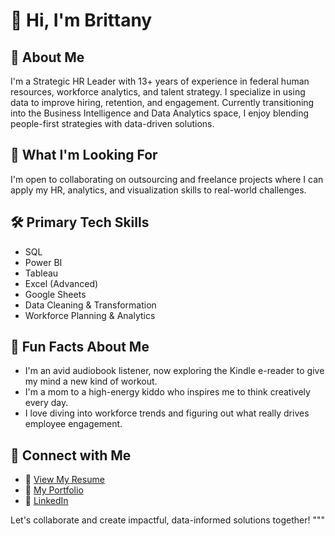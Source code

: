 # 👋 Hi, I'm Brittany

## 💼 About Me
I'm a Strategic HR Leader with 13+ years of experience in federal human resources, workforce analytics, and talent strategy. I specialize in using data to improve hiring, retention, and engagement. Currently transitioning into the Business Intelligence and Data Analytics space, I enjoy blending people-first strategies with data-driven solutions.

## 🎯 What I'm Looking For
I'm open to collaborating on outsourcing and freelance projects where I can apply my HR, analytics, and visualization skills to real-world challenges.

## 🛠️ Primary Tech Skills
- SQL
- Power BI
- Tableau
- Excel (Advanced)
- Google Sheets
- Data Cleaning & Transformation
- Workforce Planning & Analytics

## 🎉 Fun Facts About Me
- I'm an avid audiobook listener, now exploring the Kindle e-reader to give my mind a new kind of workout.
- I'm a mom to a high-energy kiddo who inspires me to think creatively every day.
- I love diving into workforce trends and figuring out what really drives employee engagement.

## 🔗 Connect with Me
- 📄 [View My Resume](https://docs.google.com/document/d/1VWWfr9yoA2830G0fVuzO0zr4mna-eNI1VUSBMrZUfp0/edit?usp=sharing)
- 💼 [My Portfolio](https://github.com/BrittMWills)
- 🔗 [LinkedIn](https://www.linkedin.com/in/brittany-williams-hr/)

Let's collaborate and create impactful, data-informed solutions together!
"""

